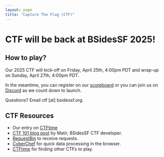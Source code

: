 ```yaml
---
layout: page
title: "Capture The Flag (CTF)"
---
```


# CTF will be back at BSidesSF 2025!

## How to play?

Our 2025 CTF will kick-off on Friday, April 25th, 4:00pm PDT and wrap-up on Sunday, April 27th, 4:00pm PDT. 

In the meantime, you can register on our [scoreboard](https://ctf.bsidessf.net/register) or you can join us on [Discord](https://discord.gg/QxFf8crUPw) as we count down to launch.

Questions? Email ctf [at] bsidessf.org.

## CTF Resources

- Our entry on [CTFtime](https://ctftime.org/event/2721)
- [CTF 101 blog post](https://systemoverlord.com/2023/04/17/ctf-101-just-try-it.html) by Matir, BSidesSF CTF developer.
- [RequestBin](https://pipedream.com/requestbin) to receive requests.
- [CyberChef](https://gchq.github.io/CyberChef/) for quick data processing in the browser.
- [CTFtime](https://ctftime.org/) for finding other CTFs to play.
